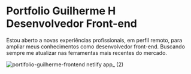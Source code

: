# Portfolio Guilherme H Desenvolvedor Front-end

Estou aberto a novas experiências profissionais, em perfil remoto, para ampliar meus conhecimentos como desenvolvedor front-end. Buscando sempre me atualizar nas ferramentas mais recentes do mercado.

![portifolio-guilherme-frontend netlify app_ (2)](https://user-images.githubusercontent.com/108905023/210257635-8bf7f686-c365-4996-b6a0-f86cc47ea8cf.png)

